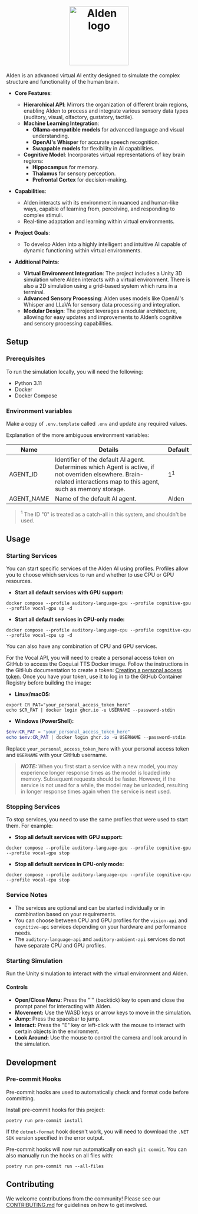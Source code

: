 <h1 align="center">
  <img alt="AIden logo"
  src="Assets/Project/Textures/Logo/logo-border.png" width="160" />
</h1>

AIden is an advanced virtual AI entity designed to simulate the complex
structure and functionality of the human brain.

- **Core Features**:
  - **Hierarchical API**: Mirrors the organization of different brain
  regions, enabling AIden to process and integrate various sensory data
  types (auditory, visual, olfactory, gustatory, tactile).
  - **Machine Learning Integration**:
    - **Ollama-compatible models** for advanced language and visual
    understanding.
    - **OpenAI's Whisper** for accurate speech recognition.
    - **Swappable models** for flexibility in AI capabilities.
  - **Cognitive Model**: Incorporates virtual representations of key
  brain regions:
    - **Hippocampus** for memory.
    - **Thalamus** for sensory perception.
    - **Prefrontal Cortex** for decision-making.

- **Capabilities**:
  - AIden interacts with its environment in nuanced and human-like ways,
  capable of learning from, perceiving, and responding to complex stimuli.
  - Real-time adaptation and learning within virtual environments.

- **Project Goals**:
  - To develop AIden into a highly intelligent and intuitive AI capable
  of dynamic functioning within virtual environments.

- **Additional Points**:
  - **Virtual Environment Integration**: The project includes a Unity 3D
  simulation where AIden interacts with a virtual environment. There is also
  a 2D simulation using a grid-based system which runs in a terminal.
  - **Advanced Sensory Processing**: AIden uses models like OpenAI's Whisper
  and LLaVA for sensory data processing and integration.
  - **Modular Design**: The project leverages a modular architecture, allowing
  for easy updates and improvements to AIden’s cognitive and sensory processing
  capabilities.

## Setup

### Prerequisites

To run the simulation locally, you will need the following:

- Python 3.11
- Docker
- Docker Compose

### Environment variables

Make a copy of `.env.template` called `.env` and update any required values.

Explanation of the more ambiguous environment variables:

| Name       | Details                                                                                                                                                                 | Default       |
| ---------- | ----------------------------------------------------------------------------------------------------------------------------------------------------------------------- | ------------- |
| AGENT_ID   | Identifier of the default AI agent. Determines which Agent is active, if not overriden elsewhere. Brain-related interactions map to this agent, such as memory storage. | 1<sup>1</sup> |
| AGENT_NAME | Name of the default AI agent.                                                                                                                                           | AIden         |

> <sup>1</sup> The ID "0" is treated as a catch-all in this system,
and shouldn't be used.

## Usage

### Starting Services

You can start specific services of the AIden AI using profiles. Profiles allow
you to choose which services to run and whether to use CPU or GPU resources.

- **Start all default services with GPU support:**

```shell
docker compose --profile auditory-language-gpu --profile cognitive-gpu --profile vocal-gpu up -d
```

- **Start all default services in CPU-only mode:**

```shell
docker compose --profile auditory-language-cpu --profile cognitive-cpu --profile vocal-cpu up -d
```

You can also have any combination of CPU and GPU services.

For the Vocal API, you will need to create a personal access token on GitHub
to access the Coqui.ai TTS Docker image. Follow the instructions in the
GitHub documentation to create a token:
[Creating a personal access token](https://docs.github.com/en/authentication/keeping-your-account-and-data-secure/creating-a-personal-access-token).
Once you have your token, use it to log in to the GitHub Container
Registry before building the image:

- **Linux/macOS:**

```shell
export CR_PAT="your_personal_access_token_here"
echo $CR_PAT | docker login ghcr.io -u USERNAME --password-stdin
```

- **Windows (PowerShell):**

```powershell
$env:CR_PAT = "your_personal_access_token_here"
echo $env:CR_PAT | docker login ghcr.io -u USERNAME --password-stdin
```

Replace `your_personal_access_token_here` with your personal access token
and `USERNAME` with your GitHub username.

> **_NOTE:_** When you first start a service with a new model, you may
experience longer response times as the model is loaded into memory.
Subsequent requests should be faster. However, if the service is not
used for a while, the model may be unloaded, resulting in longer response
times again when the service is next used.

### Stopping Services

To stop services, you need to use the same profiles that were used to start
them. For example:

- **Stop all default services with GPU support:**

```shell
docker compose --profile auditory-language-gpu --profile cognitive-gpu --profile vocal-gpu stop
```

- **Stop all default services in CPU-only mode:**

```shell
docker compose --profile auditory-language-cpu --profile cognitive-cpu --profile vocal-cpu stop
```

### Service Notes

- The services are optional and can be started individually or in combination
based on your requirements.
- You can choose between CPU and GPU profiles for the `vision-api` and
`cognitive-api` services depending on your hardware and performance needs.
- The `auditory-language-api` and `auditory-ambient-api` services do not have
separate CPU and GPU profiles.

### Starting Simulation

Run the Unity simulation to interact with the virtual environment and AIden.

#### Controls

- **Open/Close Menu:** Press the "`" (backtick) key to open and close the
prompt panel for interacting with AIden.
- **Movement:** Use the WASD keys or arrow keys to move in the simulation.
- **Jump:** Press the spacebar to jump.
- **Interact:** Press the "E" key or left-click with the mouse to interact
with certain objects in the environment.
- **Look Around:** Use the mouse to control the camera and look around in
the simulation.

## Development

### Pre-commit Hooks

Pre-commit hooks are used to automatically check and format code
before committing.

Install pre-commit hooks for this project:

```shell
poetry run pre-commit install
```

If the `dotnet-format` hook doesn't work, you will need to download the
`.NET SDK` version specified in the error output.

Pre-commit hooks will now run automatically on each `git commit`. You can
also manually run the hooks on all files with:

```shell
poetry run pre-commit run --all-files
```

## Contributing

We welcome contributions from the community!
Please see our [CONTRIBUTING.md](CONTRIBUTING.md) for guidelines on
how to get involved.
